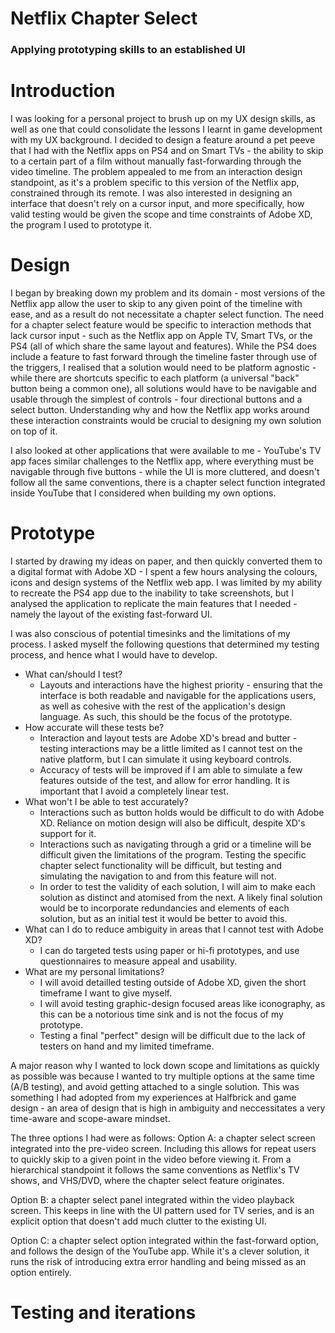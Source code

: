 # Netflix Chapter Select
### Applying prototyping skills to an established UI

# Introduction
I was looking for a personal project to brush up on my UX design skills, as well as one that could consolidate the lessons I learnt in game development with my UX background. I decided to design a feature around a pet peeve that I had with the Netflix apps on PS4 and on Smart TVs - the ability to skip to a certain part of a film without manually fast-forwarding through the video timeline. The problem appealed to me from an interaction design standpoint, as it's a problem specific to this version of the Netflix app, constrained through its remote. I was also interested in designing an interface that doesn't rely on a cursor input, and more specifically, how valid testing would be given the scope and time constraints of Adobe XD, the program I used to prototype it.

# Design
I began by breaking down my problem and its domain - most versions of the Netflix app allow the user to skip to any given point of the timeline with ease, and as a result do not necessitate a chapter select function. The need for a chapter select feature would be specific to interaction methods that lack cursor input - such as the Netflix app on Apple TV, Smart TVs, or the PS4 (all of which share the same layout and features). While the PS4 does include a feature to fast forward through the timeline faster through use of the triggers, I realised that a solution would need to be platform agnostic - while there are shortcuts specific to each platform (a universal "back" button being a common one), all solutions would have to be navigable and usable through the simplest of controls - four directional buttons and a select button. Understanding why and how the Netflix app works around these interaction constraints would be crucial to designing my own solution on top of it.

I also looked at other applications that were available to me - YouTube's TV app faces similar challenges to the Netflix app, where everything must be navigable through five buttons - while the UI is more cluttered, and doesn't follow all the same conventions, there is a chapter select function integrated inside YouTube that I considered when building my own options.

# Prototype
I started by drawing my ideas on paper, and then quickly converted them to a digital format with Adobe XD - I spent a few hours analysing the colours, icons and design systems of the Netflix web app. I was limited by my ability to recreate the PS4 app due to the inability to take screenshots, but I analysed the application to replicate the main features that I needed - namely the layout of the existing fast-forward UI. 

I was also conscious of potential timesinks and the limitations of my process. I asked myself the following questions that determined my testing process, and hence what I would have to develop.

- What can/should I test?
	- Layouts and interactions have the highest priority - ensuring that the interface is both readable and navigable for the applications users, as well as cohesive with the rest of the application's design language. As such, this should be the focus of the prototype.
- How accurate will these tests be?
	- Interaction and layout tests are Adobe XD's bread and butter - testing interactions may be a little limited as I cannot test on the native platform, but I can simulate it using keyboard controls.
	- Accuracy of tests will be improved if I am able to simulate a few features outside of the test, and allow for error handling. It is important that I avoid a completely linear test.
- What won't I be able to test accurately?
	- Interactions such as button holds would be difficult to do with Adobe XD. Reliance on motion design will also be difficult, despite XD's support for it.
	- Interactions such as navigating through a grid or a timeline will be difficult given the limitations of the program. Testing the specific chapter select functionality will be difficult, but testing and simulating the navigation to and from this feature will not.
	- In order to test the validity of each solution, I will aim to make each solution as distinct and atomised from the next. A likely final solution would be to incorporate redundancies and elements of each solution, but as an initial test it would be better to avoid this.
- What can I do to reduce ambiguity in areas that I cannot test with Adobe XD?
	- I can do targeted tests using paper or hi-fi prototypes, and use questionnaires to measure appeal and usability.
- What are my personal limitations?
	- I will avoid detailled testing outside of Adobe XD, given the short timeframe I want to give myself.
	- I will avoid testing graphic-design focused areas like iconography, as this can be a notorious time sink and is not the focus of my prototype.
	- Testing a final "perfect" design will be difficult due to the lack of testers on hand and my limited timeframe.

A major reason why I wanted to lock down scope and limitations as quickly as possible was because I wanted to try multiple options at the same time (A/B testing), and avoid getting attached to a single solution. This was something I had adopted from my experiences at Halfbrick and game design - an area of design that is high in ambiguity and neccessitates a very time-aware and scope-aware mindset.

The three options I had were as follows:
Option A: a chapter select screen integrated into the pre-video screen. Including this allows for repeat users to quickly skip to a given point in the video before viewing it. From a hierarchical standpoint it follows the same conventions as Netflix's TV shows, and VHS/DVD, where the chapter select feature originates.

Option B: a chapter select panel integrated within the video playback screen. This keeps in line with the UI pattern used for TV series, and is an explicit option that doesn't add much clutter to the existing UI.

Option C: a chapter select option integrated within the fast-forward option, and follows the design of the YouTube app. While it's a clever solution, it runs the risk of introducing extra error handling and being missed as an option entirely.

# Testing and iterations
